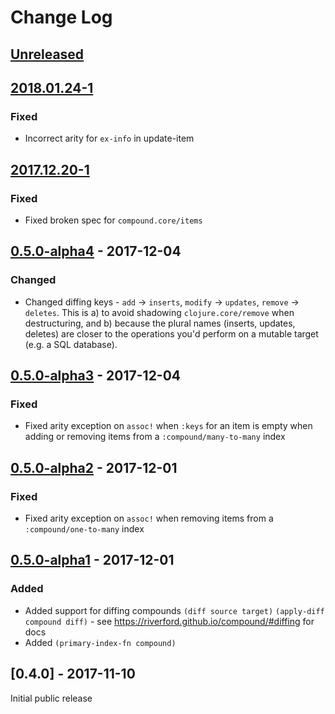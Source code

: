 # Change Log
## [Unreleased]

## [2018.01.24-1] 
### Fixed
- Incorrect arity for `ex-info` in update-item

## [2017.12.20-1]
### Fixed
- Fixed broken spec for `compound.core/items` 

## [0.5.0-alpha4] - 2017-12-04
### Changed
- Changed diffing keys - `add` -> `inserts`, `modify` -> `updates`, `remove` -> `deletes`. 
  This is a) to avoid shadowing `clojure.core/remove` when destructuring, and b) because the plural names (inserts, updates, deletes) are closer to the operations 
  you'd perform on a mutable target (e.g. a SQL database). 

## [0.5.0-alpha3] - 2017-12-04
### Fixed
- Fixed arity exception on `assoc!` when `:keys` for an item is empty when adding or removing items from a `:compound/many-to-many` index

## [0.5.0-alpha2] - 2017-12-01
### Fixed
- Fixed arity exception on `assoc!` when removing items from a `:compound/one-to-many` index 

## [0.5.0-alpha1] - 2017-12-01
### Added
- Added support for diffing compounds `(diff source target)` `(apply-diff compound diff)` - see https://riverford.github.io/compound/#diffing for docs
- Added `(primary-index-fn compound)`

## [0.4.0] - 2017-11-10

Initial public release

[Unreleased]: https://github.com/riverford/compound/compare/2018.01.24-1....HEAD
[2018.01.24-1]: https://github.com/riverford/compound/compare/2017.12.20-1...2018.01.24-1
[2017.12.20-1]: https://github.com/riverford/compound/compare/0.5.0-alpha4...2017.12.20-1
[0.5.0-alpha4]: https://github.com/riverford/compound/compare/0.5.0-alpha3...0.5.0-alpha4
[0.5.0-alpha3]: https://github.com/riverford/compound/compare/0.5.0-alpha2...0.5.0-alpha3
[0.5.0-alpha2]: https://github.com/riverford/compound/compare/0.5.0-alpha1...0.5.0-alpha2
[0.5.0-alpha1]: https://github.com/riverford/compound/compare/0.4.0...0.5.0-alpha1

